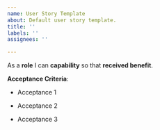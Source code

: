 ```yaml
---
name: User Story Template
about: Default user story template.
title: ''
labels: ''
assignees: ''

---
```


As a **role** I can **capability** so that **received benefit**.

**Acceptance Criteria**:

- Acceptance 1

- Acceptance 2

- Acceptance 3
